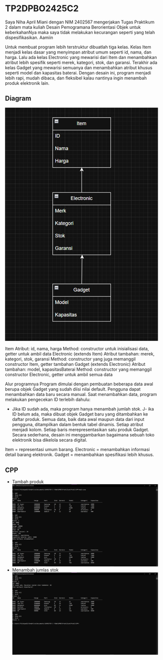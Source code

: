 # TP2DPBO2425C2 

Saya Niha April Miani dengan NIM 2402567 mengerjakan Tugas Praktikum 2 dalam mata kuliah Desain Pemogramana Berorientasi Objek untuk keberkahanNya maka saya tidak melakukan kecurangan seperti yang telah dispesifikasikan. Aamiin

Untuk membuat program lebih terstruktur dibuatlah tiga kelas.
Kelas Item menjadi kelas dasar yang menyimpan atribut umum seperti id, nama, dan harga. Lalu ada kelas Electronic yang mewarisi dari Item dan menambahkan atribut lebih spesifik seperti merek, kategori, stok, dan garansi. Terakhir ada kelas Gadget yang mewarisi semuanya dan menambahkan atribut khusus seperti model dan kapasitas baterai. Dengan desain ini, program menjadi lebih rapi, mudah dibaca, dan fleksibel kalau nantinya ingin menambah produk elektronik lain.

## Diagram ##
![Deskripsi gambar](diagramtp2.png)

Item
Atribut: id, nama, harga
Method: constructor untuk inisialisasi data, getter untuk ambil data
Electronic (extends Item)
Atribut tambahan: merek, kategori, stok, garansi
Method: constructor yang juga memanggil constructor Item, getter tambahan
Gadget (extends Electronic)
Atribut tambahan: model, kapasitasBaterai
Method: constructor yang memanggil constructor Electronic, getter untuk ambil semua data

Alur programnya
Program dimulai dengan pembuatan beberapa data awal berupa objek Gadget yang sudah diisi nilai default.
Pengguna dapat menambahkan data baru secara manual.
Saat menambahkan data, program melakukan pengecekan ID terlebih dahulu:
- Jika ID sudah ada, maka program hanya menambah jumlah stok.
J- ika ID belum ada, maka dibuat objek Gadget baru yang ditambahkan ke daftar produk.
Semua data, baik data awal maupun data dari input pengguna, ditampilkan dalam bentuk tabel dinamis.
Setiap atribut menjadi kolom.
Setiap baris merepresentasikan satu produk Gadget.
Secara sederhana, desain ini menggambarkan bagaimana sebuah toko elektronik bisa dikelola secara digital.

Item = representasi umum barang.
Electronic = menambahkan informasi detail barang elektronik.
Gadget = menambahkan spesifikasi lebih khusus.

## CPP ##
- Tambah produk
![Deskripsi gambar](CPP/Dokum/tp2cpp1.png)
- Menambah jumlas stok
![Deskripsi gambar](CPP/Dokum/tp2cpp2.png)
